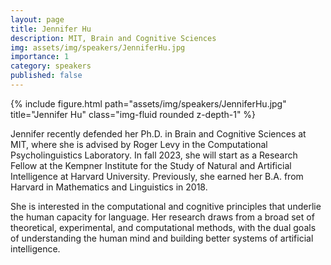 ```yaml
---
layout: page
title: Jennifer Hu
description: MIT, Brain and Cognitive Sciences
img: assets/img/speakers/JenniferHu.jpg
importance: 1
category: speakers
published: false
---
```


<div class="row justify-content-sm-center">
    <div class="col-sm-8 mt-3 mt-md-0">
        {% include figure.html path="assets/img/speakers/JenniferHu.jpg" title="Jennifer Hu" class="img-fluid rounded z-depth-1" %}
    </div>
</div>

Jennifer recently defended her Ph.D. in Brain and Cognitive Sciences at MIT, where she is advised by Roger Levy in the Computational Psycholinguistics Laboratory. In fall 2023, she will start as a Research Fellow at the Kempner Institute for the Study of Natural and Artificial Intelligence at Harvard University. Previously, she earned her B.A. from Harvard in Mathematics and Linguistics in 2018.

She is interested in the computational and cognitive principles that underlie the human capacity for language. Her research draws from a broad set of theoretical, experimental, and computational methods, with the dual goals of understanding the human mind and building better systems of artificial intelligence.
